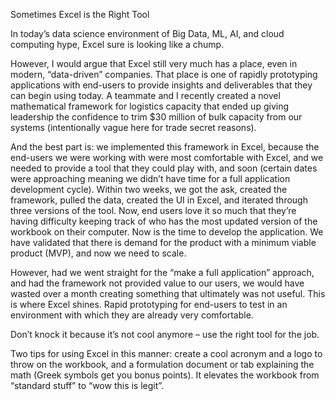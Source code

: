 Sometimes Excel is the Right Tool

In today’s data science environment of Big Data, ML, AI, and cloud computing hype, Excel sure is looking like a chump. 

However, I would argue that Excel still very much has a place, even in modern, “data-driven” companies. That place is one of rapidly prototyping applications with end-users to provide insights and deliverables that they can begin using today. A teammate and I recently created a novel mathematical framework for logistics capacity that ended up giving leadership the confidence to trim $30 million of bulk capacity from our systems (intentionally vague here for trade secret reasons).

And the best part is: we implemented this framework in Excel, because the end-users we were working with were most comfortable with Excel, and we needed to provide a tool that they could play with, and soon (certain dates were approaching meaning we didn’t have time for a full application development cycle). Within two weeks, we got the ask, created the framework, pulled the data, created the UI in Excel, and iterated through three versions of the tool. Now, end users love it so much that they’re having difficulty keeping track of who has the most updated version of the workbook on their computer. Now is the time to develop the application. We have validated that there is demand for the product with a minimum viable product (MVP), and now we need to scale. 

However, had we went straight for the “make a full application” approach, and had the framework not provided value to our users, we would have wasted over a month creating something that ultimately was not useful. This is where Excel shines. Rapid prototyping for end-users to test in an environment with which they are already very comfortable. 

Don’t knock it because it’s not cool anymore – use the right tool for the job.

Two tips for using Excel in this manner: create a cool acronym and a logo to throw on the workbook, and a formulation document or tab explaining the math (Greek symbols get you bonus points). It elevates the workbook from “standard stuff” to “wow this is legit”.

